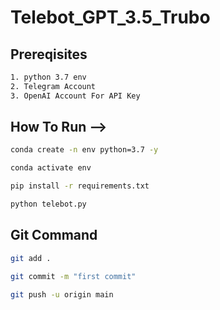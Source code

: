 
# Telebot_GPT_3.5_Trubo

## Prereqisites
```bash
1. python 3.7 env
2. Telegram Account
3. OpenAI Account For API Key
```
## How To Run -->
```bash
conda create -n env python=3.7 -y
```

```bash
conda activate env
```

```bash
pip install -r requirements.txt
```

```bash
python telebot.py
```

## Git Command
```bash
git add .

git commit -m "first commit"

git push -u origin main
```